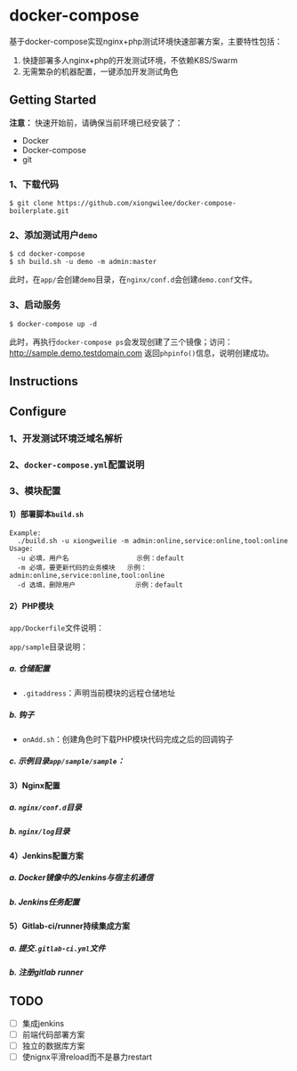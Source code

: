 # docker-compose

基于docker-compose实现nginx+php测试环境快速部署方案，主要特性包括：

1. 快捷部署多人nginx+php的开发测试环境，不依赖K8S/Swarm
2. 无需繁杂的机器配置，一键添加开发测试角色

## Getting Started

**注意：** 快速开始前，请确保当前环境已经安装了：
- Docker
- Docker-compose
- git

### 1、下载代码

```
$ git clone https://github.com/xiongwilee/docker-compose-boilerplate.git
```

### 2、添加测试用户`demo`
```
$ cd docker-compose
$ sh build.sh -u demo -m admin:master
```
此时，在`app/`会创建`demo`目录，在`nginx/conf.d`会创建`demo.conf`文件。

### 3、启动服务
```
$ docker-compose up -d
```
此时，再执行`docker-compose ps`会发现创建了三个镜像；访问：http://sample.demo.testdomain.com 返回`phpinfo()`信息，说明创建成功。

## Instructions

## Configure

### 1、开发测试环境泛域名解析

### 2、`docker-compose.yml`配置说明

### 3、模块配置

#### 1）部署脚本`build.sh`

```
Example:
  ./build.sh -u xiongweilie -m admin:online,service:online,tool:online
Usage:
  -u 必填，用户名                 示例：default
  -m 必填，要更新代码的业务模块   示例：admin:online,service:online,tool:online
  -d 选填，删除用户               示例：default
```

#### 2）PHP模块

`app/Dockerfile`文件说明：

`app/sample`目录说明：

##### a. 仓储配置

- `.gitaddress`：声明当前模块的远程仓储地址

##### b. 钩子

- `onAdd.sh`：创建角色时下载PHP模块代码完成之后的回调钩子

##### c. 示例目录`app/sample/sample`：

#### 3）Nginx配置

##### a. `nginx/conf.d`目录

##### b. `nginx/log`目录

#### 4）Jenkins配置方案

##### a. Docker镜像中的Jenkins与宿主机通信

##### b. Jenkins任务配置

#### 5）Gitlab-ci/runner持续集成方案

##### a. 提交`.gitlab-ci.yml`文件

##### b. 注册gitlab runner

## TODO

- [ ] 集成jenkins
- [ ] 前端代码部署方案
- [ ] 独立的数据库方案
- [ ] 使nignx平滑reload而不是暴力restart
